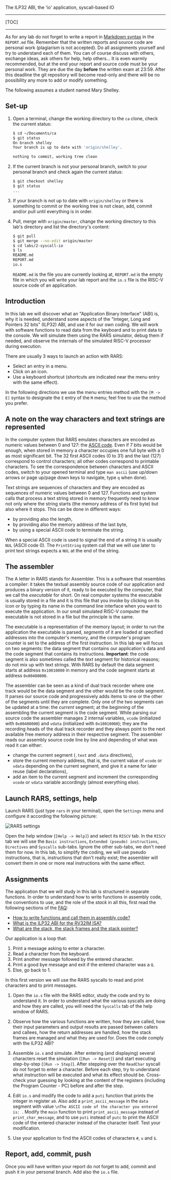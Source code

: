 <!-- MASTER-ONLY: DO NOT MODIFY THIS FILE

Copyright © Telecom Paris
Copyright © Renaud Pacalet (renaud.pacalet@telecom-paris.fr)

This file must be used under the terms of the CeCILL. This source
file is licensed as described in the file COPYING, which you should
have received as part of this distribution. The terms are also
available at:
https://cecill.info/licences/Licence_CeCILL_V2.1-en.html
-->

The ILP32 ABI, the 'io' application, syscall-based IO

---

[TOC]

---

As for any lab do not forget to write a report in [Markdown syntax] in the `REPORT.md` file.
Remember that the written reports and source code are personal work (plagiarism is not accepted).
Do all assignments yourself and try to understand each of them.
You can of course discuss with others, exchange ideas, ask others for help, help others...
It is even warmly recommended, but at the end your report and source code must be your personal work.
They are due the day **before** the written exam at 23:59.
After this deadline the git repository will become read-only and there will be no possibility any more to add or modify something.

The following assumes a student named Mary Shelley.

## Set-up

1. Open a terminal, change the working directory to the `ca` clone, check the current status:

    ```bash
    $ cd ~/Documents/ca
    $ git status
    On branch shelley
    Your branch is up to date with 'origin/shelley'.
    
    nothing to commit, working tree clean
    ```

1. If the current branch is not your personal branch, switch to your personal branch and check again the current status:

    ```bash
    $ git checkout shelley
    $ git status
    ...
    ```

1. If your branch is not up to date with `origin/shelley` or there is something to commit or the working tree is not clean, add, commit and/or pull until everything is in order.

1. Pull, merge with `origin/master`, change the working directory to this lab's directory and list the directory's content:

    ```bash
    $ git pull
    $ git merge --no-edit origin/master
    $ cd labs/2-syscall-io
    $ ls
    README.md
    REPORT.md
    io.s
    ```

   `README.md` is the file you are currently looking at, `REPORT.md` is the empty file in which you will write your lab report and the `io.s` file is the RISC-V source code of an application.

## Introduction

In this lab we will discover what an "Application Binary Interface" (ABI) is, why it is needed, understand some aspects of the "Integer, Long and Pointers 32 bits" (ILP32) ABI, and use it for our own coding.
We will work with software functions to read data from the keyboard and to print data to the console.
We will simulate them using the RARS simulator, debug them if needed, and observe the internals of the simulated RISC-V processor during execution.

There are usually 3 ways to launch an action with RARS:
- Select an entry in a menu.
- Click on an icon.
- Use a keyboard shortcut (shortcuts are indicated near the menu entry with the same effect).

In the following directions we use the menu entries method with the `[M -> E]` syntax to designate the `E` entry of the `M` menu; feel free to use the method you prefer.

## A note on the way characters and text strings are represented

In the computer system that RARS emulates characters are encoded as numeric values between 0 and 127: the [ASCII code].
Even if 7 bits would be enough, when stored in memory a character occupies one full byte with a 0 as most significant bit.
The 32 first ASCII codes (0 to 31) and the last (127) correspond to control characters; all other codes correspond to printable characters.
To see the correspondence between characters and ASCII codes, switch to your opened terminal and type `man ascii` (use up/down arrows or page up/page down keys to navigate, type `q` when done).

Text strings are sequences of characters and they are encoded as sequences of numeric values between 0 and 127.
Functions and system calls that process a text string stored in memory frequently need to know not only where the string starts (the memory address of its first byte) but also where it stops.
This can be done in different ways:
- by providing also the length,
- by providing also the memory address of the last byte,
- by using a special ASCII code to terminate the string.

When a special ASCII code is used to signal the end of a string it is usually `NUL` (ASCII code 0).
The `PrintString` system call that we will use later to print text strings expects a `NUL` at the end of the string.

## The assembler

The A letter in RARS stands for Assembler.
This is a software that resembles a compiler: it takes the textual assembly source code of our application and produces a binary version of it, ready to be executed by the computer, that we call the _executable_ for short.
On real computer systems the executable is usually stored in a file and it is this file that you invoke by clicking on its icon or by typing its name in the command line interface when you want to execute the application.
In our small simulated RISC-V computer the executable is not stored in a file but the principle is the same.

The executable is a representation of the memory layout; in order to run the application the executable is parsed, _segments_ of it are loaded at specified addresses into the computer's memory, and the computer's program counter is set to the address of the first instruction.
In this lab we will focus on two segments: the data segment that contains our application's data and the code segment that contains its instructions.
**Important**: the code segment is also sometimes called the _text_ segment for historical reasons; do not mix up with text strings.
With RARS by default the data segment starts at address `0x10010000` in memory and the code segment starts at address `0x00400000`.

The assembler can be seen as a kind of dual track recorder where one track would be the data segment and the other would be the code segment.
It parses our source code and progressively adds items to one or the other of the segments until they are complete.
Only one of the two segments can be updated at a time: the _current_ segment; at the beginning of the assembling the current segment is the code segment.
While parsing our source code the assembler manages 2 internal variables, `vcode` (initialized with `0x00400000`) and `vdata` (initialized with `0x10010000`); they are the recording heads of the dual track recorder and they always point to the next available free memory address in their respective segment.
The assembler reads our assembly source code line by line and depending of what was read it can either:
- change the current segment (`.text` and `.data` directives),
- store the current memory address, that is, the current value of `vcode` or `vdata` depending on the current segment, and give it a name for later reuse (label declarations),
- add an item to the current segment and increment the corresponding `vcode` or `vdata` variable accordingly (almost everything else).

## Launch RARS, settings, help

Launch RARS (just type `rars` in your terminal), open the `Settings` menu and configure it according the following picture:

![RARS settings](../../doc/data/rars-settings.png)

Open the help window (`[Help -> Help]`) and select its `RISCV` tab.
In the `RISCV` tab we will use the `Basic instructions`, `Extended (pseudo) instructions`, `Directives` and `Syscalls` sub-tabs.
Ignore the other sub-tabs, we don't need them for now.
In this lab, to simplify the coding, we will use pseudo instructions, that is, instructions that don't really exist; the assembler will convert them in one or more real instructions with the same effect.

## Assignments

The application that we will study in this lab is structured in separate functions.
In order to understand how to write functions in assembly code, the conventions to use, and the role of the _stack_ in all this, first read the following sections of the [FAQ]:

- [How to write functions and call them in assembly code?]
- [What is the ILP32 ABI for the RV32IM ISA?]
- [What are the stack, the stack frames and the stack pointer?]

Our application is a loop that:

1. Print a message asking to enter a character.
1. Read a character from the keyboard.
1. Print another message followed by the entered character.
1. Print a good bye message and exit if the entered character was a `Q`.
1. Else, go back to 1.

In this first version we will use the RARS syscalls to read and print characters and to print messages.

1. Open the `io.s` file with the RARS editor, study the code and try to understand it.
   In order to understand what the various syscalls are doing and how they are called, you will need the `Syscalls` tab of the help window of RARS.

1. Observe how the various functions are written, how they are called, how their input parameters and output results are passed between callers and callees, how the return addresses are handled, how the stack frames are managed and what they are used for.
   Does the code comply with the ILP32 ABI?

1. Assemble `io.s` and simulate.
   After entering (and displaying) several characters reset the simulation (`[Run -> Reset]`) and start executing step-by-step (`[Run -> Step]`).
   After stepping over the `ReadChar` syscall do not forget to enter a character.
   Before each step, try to understand what instruction will be executed and what its effect should be.
   Cross-check your guessing by looking at the content of the registers (including the Program Counter - PC) before and after the step.

1. Edit `io.s` and modify the code to add a `puti` function that prints the integer in register `a0`.
   Also add a `print_ascii_message` in the `data` segment with value `\nThe ASCII code of the character you entered is: `.
   Modify the `main` function to print `print_ascii_message` instead of `print_char_message`, and to use `puti` instead of `putc` to print the ASCII code of the entered character instead of the character itself.
   Test your modification.

1. Use your application to find the ASCII codes of characters `#`, `u` and `$`.

## Report, add, commit, push

Once you will have written your report do not forget to add, commit and push it in your personal branch.
Add also the `io.s` file.

[ASCII code]: https://en.wikipedia.org/wiki/ASCII
[Markdown syntax]: https://www.markdowntutorial.com/
[FAQ]: ../../FAQ.md
[How to write functions and call them in assembly code?]: ../../FAQ.md#how-to-write-functions-and-call-them-in-assembly-code
[What is the ILP32 ABI for the RV32IM ISA?]: ../../FAQ.md#what-is-the-ilp32-abi-for-the-rv32im-isa
[What are the stack, the stack frames and the stack pointer?]: ../../FAQ.md#what-are-the-stack-the-stack-frames-and-the-stack-pointer

<!-- vim: set tabstop=4 softtabstop=4 shiftwidth=4 expandtab textwidth=0: -->
